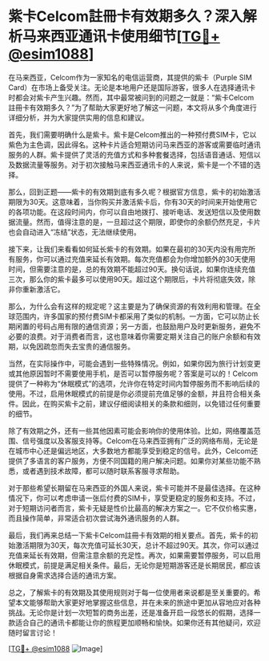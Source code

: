 # 紫卡Celcom註冊卡有效期多久？深入解析马来西亚通讯卡使用细节[[TG💪+ @esim1088](https://t.me/s/esim1088)]

在马来西亚，Celcom作为一家知名的电信运营商，其提供的紫卡（Purple SIM Card）在市场上备受关注。无论是本地用户还是国际游客，很多人在选择通讯卡时都会对紫卡产生兴趣。然而，其中最常被问到的问题之一就是：“紫卡Celcom註冊卡有效期多久？”为了帮助大家更好地了解这一问题，本文将从多个角度进行详细分析，并为大家提供实用的信息和建议。

首先，我们需要明确什么是紫卡。紫卡是Celcom推出的一种预付费SIM卡，它以紫色为主色调，因此得名。这种卡片适合短期访问马来西亚的游客或需要临时通讯服务的人群。紫卡提供了灵活的充值方式和多种套餐选择，包括语音通话、短信以及数据流量等服务。对于初次接触马来西亚通讯卡的人来说，紫卡是一个不错的选择。

那么，回到正题——紫卡的有效期到底有多久呢？根据官方信息，紫卡的初始激活期限为30天。这意味着，当你购买并激活紫卡后，你有30天的时间来开始使用它的各项功能。在这段时间内，你可以自由地拨打、接听电话、发送短信以及使用数据流量。然而，值得注意的是，一旦超过这个期限，即使你的余额仍然充足，卡片也会自动进入“冻结”状态，无法继续使用。

接下来，让我们来看看如何延长紫卡的有效期。如果在最初的30天内没有用完所有服务，你可以通过充值来延长有效期。每次充值都会为你增加额外的30天使用时间，但需要注意的是，总的有效期不能超过90天。换句话说，如果你连续充值三次，那么你的紫卡最多可以使用90天。超过这个期限后，卡片将彻底失效，除非你重新激活它。

那么，为什么会有这样的规定呢？这主要是为了确保资源的有效利用和管理。在全球范围内，许多国家的预付费SIM卡都采用了类似的机制。一方面，它可以防止长期闲置的号码占用有限的通信资源；另一方面，也鼓励用户及时更新服务，避免不必要的浪费。对于消费者而言，这也意味着你需要定期关注自己的账户余额和有效期，以免因疏忽而失去宝贵的通信服务。

当然，在实际操作中，可能会遇到一些特殊情况。例如，如果你因为旅行计划变更或其他原因暂时不需要使用手机，是否可以暂停服务呢？答案是可以的！Celcom提供了一种称为“休眠模式”的选项，允许你在特定时间内暂停服务而不影响后续的使用。不过，启用休眠模式的前提是你必须提前充值足够的金额，并且符合相关条件。因此，在购买紫卡之前，建议仔细阅读相关的条款和细则，以免错过任何重要的细节。

除了有效期之外，还有一些其他因素可能会影响你的使用体验。比如，网络覆盖范围、信号强度以及客服支持等。Celcom在马来西亚拥有广泛的网络布局，无论是在城市中心还是偏远地区，大多数地方都能享受到稳定的信号。此外，Celcom还提供了多语言的客户服务，方便不同国籍的用户解决问题。如果你对某些功能不熟悉，或者遇到技术故障，都可以随时联系客服寻求帮助。

对于那些希望长期留在马来西亚的外国人来说，紫卡可能并不是最佳选择。在这种情况下，你可以考虑申请一张后付费的SIM卡，享受更稳定的服务和支持。不过，对于短期访问者而言，紫卡无疑是性价比最高的解决方案之一。它不仅价格实惠，而且操作简单，非常适合初次尝试海外通讯服务的人群。

最后，我们再来总结一下紫卡Celcom註冊卡有效期的相关要点。首先，紫卡的初始激活期限为30天，每次充值可延长30天，总计不超过90天。其次，你可以通过充值来延长有效期，但需注意余额的充足性。再次，如果需要暂停服务，可以启用休眠模式，前提是满足相关条件。最后，无论你是短期游客还是长期居民，都应该根据自身需求选择合适的通讯方案。

总之，了解紫卡的有效期及其使用规则对于每一位使用者来说都是至关重要的。希望本文能够帮助大家更好地掌握这些信息，并在未来的旅途中更加从容地应对各种挑战。无论你是计划一次短暂的商务出差，还是准备开启一段悠长的假期，选择一款适合自己的通讯卡都能让你的旅程更加顺畅和愉快。如果你还有其他疑问，欢迎随时留言讨论！

[[TG💪+ @esim1088](https://t.me/s/esim1088) ![Image](https://i.postimg.cc/4NQfJmqS/Snipaste-2025-05-13-00-14-12.png)]